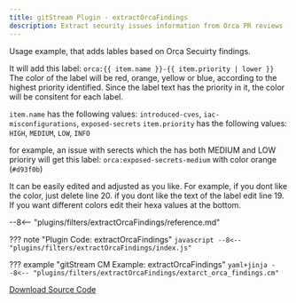 ```yaml
---
title: gitStream Plugin - extractOrcaFindings
description: Extract security issues information from Orca PR reviews
---
```


Usage example, that adds lables based on Orca Secuirty findings.

It will add this label: `orca:{{ item.name }}-{{ item.priority | lower }}`
The color of the label will be red, orange, yellow or blue, according to the highest priority identified. Since the label text has the priority in it, the color will be consitent for each label.

`item.name` has the following values: `introduced-cves`, `iac-misconfigurations`, `exposed-secrets` 
`item.priority` has the following values: `HIGH`, `MEDIUM`, `LOW`, `INFO`

for example, an issue with serects which the has both MEDIUM and LOW prioriry will get this label:
`orca:exposed-secrets-medium` with color orange (`#d93f0b`)

It can be easily edited and adjusted as you like. For example, if you dont like the color, just delete line 20. if you dont like the text of the label edit line 19. If you want different colors edit their hexa values at the bottom.

--8<-- "plugins/filters/extractOrcaFindings/reference.md"

??? note "Plugin Code: extractOrcaFindings"
    ```javascript
    --8<-- "plugins/filters/extractOrcaFindings/index.js"
    ```
    <div class="result" markdown>
    <span>
    </span>
    </div>


??? example "gitStream CM Example: extractOrcaFindings"
    ```yaml+jinja
    --8<-- "plugins/filters/extractOrcaFindings/extarct_orca_findings.cm"
    ```
    <div class="result" markdown>
    <span>
    </span>
    </div>

[Download Source Code](https://github.com/linear-b/gitstream/tree/main/plugins/filters/extractOrcaFindings)